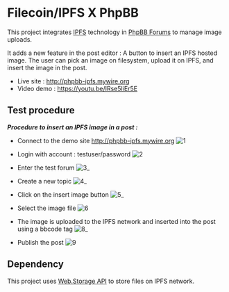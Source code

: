 # Filecoin/IPFS X PhpBB 

This project integrates [IPFS](https://ipfs.io) technology  in [PhpBB Forums](https://www.phpbb.com) to manage image uploads.

It adds a new feature in the post editor : A button to insert an IPFS hosted image.
The user can pick an image on filesystem, upload it on IPFS, and insert the image in the post.

- Live site : http://phpbb-ipfs.mywire.org
- Video demo : https://youtu.be/IRse5IiEr5E

## Test procedure

**_Procedure to  insert an IPFS image in a post :_**

- Connect to the demo site http://phpbb-ipfs.mywire.org
![1](https://ipfs.io/ipfs/bafkreibp6qvmel63n5p3hksjyo4qc4vlftpe35rxeq3dgyisvyr7vnlone?filename=1.png)

- Login with account : testuser/password
![2](https://ipfs.io/ipfs/bafkreifwkxjzghs2bujbpur3h6ey243bfmybnbu3uvc7g7y32tddqyw3tu?filename=2.png)

- Enter the test forum
![3_](https://ipfs.io/ipfs/bafkreiepcs5iurewwr44c5erfib3jyl23pqte7era7elvdey3mrjqr5p7u?filename=3_.png)

- Create a new topic
![4_](https://ipfs.io/ipfs/bafkreihv25k7wedbk7ey6xyvwbywi5eoype4bv7bsespoqnfdalsrdsjvu?filename=4_.png)

- Click on the insert image button
![5_](https://ipfs.io/ipfs/bafkreiao5sfcoirjqgjqksbvbkpqu5jxeyzrbg6rewv2stqdvzm6pemrdi?filename=5_.png)

- Select the image file
![6](https://ipfs.io/ipfs/bafkreigsj7pemug5gz5n35dinqvk4m4usqaeagfrfeyckcymyzsoxmdsbu?filename=6.png)

- The image is uploaded to the IPFS network and inserted into the post using a bbcode tag
![8_](https://ipfs.io/ipfs/bafkreihis6dbcnlvxdmmj4y2sr57ti7e2am547oal2c5vikfopsrra24pm?filename=8_.png)

- Publish the post 
![9](https://ipfs.io/ipfs/bafybeib2up4kvqnlryj3o5tiyg25mcz6dqv6tqpazdsipq3vvtpe2iagu4?filename=9.png)

## Dependency
This project uses [Web.Storage API](https://web3.storage) to store files on IPFS network.

